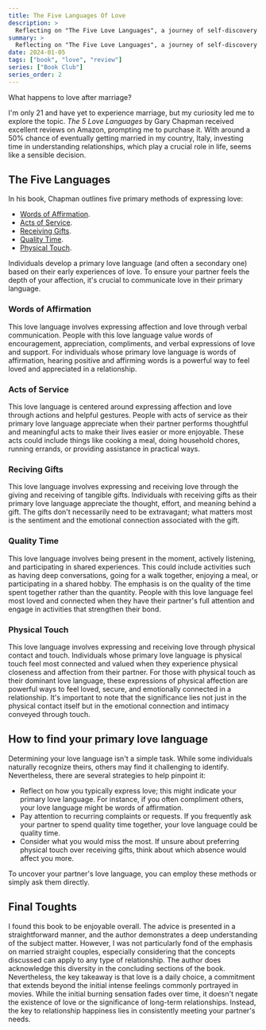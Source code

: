 ```yaml
---
title: The Five Languages Of Love
description: >
  Reflecting on "The Five Love Languages", a journey of self-discovery and connection to express love in the best way.❤️📖
summary: >
  Reflecting on "The Five Love Languages", a journey of self-discovery and connection to express love in the best way.❤️📖
date: 2024-01-05
tags: ["book", "love", "review"]
series: ["Book Club"]
series_order: 2
---
```


What happens to love after marriage?

I'm only 21 and have yet to experience marriage, but my curiosity led me to explore the topic. *The 5 Love Languages* by Gary Chapman received excellent reviews on Amazon, prompting me to purchase it. With around a 50% chance of eventually getting married in my country, Italy, investing time in understanding relationships, which play a crucial role in life, seems like a sensible decision.

## The Five Languages

In his book, Chapman outlines five primary methods of expressing love:

-  [Words of Affirmation](#words-of-affirmation).
-  [Acts of Service](#acts-of-service).
-  [Receiving Gifts](#reciving-gifts).
-  [Quality Time](#quality-time).
-  [Physical Touch](#physical-touch).

Individuals develop a primary love language (and often a secondary one) based on their early experiences of love. To ensure your partner feels the depth of your affection, it's crucial to communicate love in their primary language.

### Words of Affirmation

This love language involves expressing affection and love through verbal communication. People with this love language value words of encouragement, appreciation, compliments, and verbal expressions of love and support. For individuals whose primary love language is words of affirmation, hearing positive and affirming words is a powerful way to feel loved and appreciated in a relationship.

### Acts of Service

This love language is centered around expressing affection and love through actions and helpful gestures. People with acts of service as their primary love language appreciate when their partner performs thoughtful and meaningful acts to make their lives easier or more enjoyable. These acts could include things like cooking a meal, doing household chores, running errands, or providing assistance in practical ways.

### Reciving Gifts

This love language involves expressing and receiving love through the giving and receiving of tangible gifts. Individuals with receiving gifts as their primary love language appreciate the thought, effort, and meaning behind a gift. The gifts don't necessarily need to be extravagant; what matters most is the sentiment and the emotional connection associated with the gift.

### Quality Time

This love language involves being present in the moment, actively listening, and participating in shared experiences. This could include activities such as having deep conversations, going for a walk together, enjoying a meal, or participating in a shared hobby. The emphasis is on the quality of the time spent together rather than the quantity. People with this love language feel most loved and connected when they have their partner's full attention and engage in activities that strengthen their bond.

### Physical Touch

This love language involves expressing and receiving love through physical contact and touch. Individuals whose primary love language is physical touch feel most connected and valued when they experience physical closeness and affection from their partner.
For those with physical touch as their dominant love language, these expressions of physical affection are powerful ways to feel loved, secure, and emotionally connected in a relationship. It's important to note that the significance lies not just in the physical contact itself but in the emotional connection and intimacy conveyed through touch.

## How to find your primary love language

Determining your love language isn't a simple task. While some individuals naturally recognize theirs, others may find it challenging to identify. Nevertheless, there are several strategies to help pinpoint it:

- Reflect on how you typically express love; this might indicate your primary love language. For instance, if you often compliment others, your love language might be words of affirmation.
- Pay attention to recurring complaints or requests. If you frequently ask your partner to spend quality time together, your love language could be quality time.
- Consider what you would miss the most. If unsure about preferring physical touch over receiving gifts, think about which absence would affect you more.

To uncover your partner's love language, you can employ these methods or simply ask them directly.

## Final Toughts

I found this book to be enjoyable overall. The advice is presented in a straightforward manner, and the author demonstrates a deep understanding of the subject matter. However, I was not particularly fond of the emphasis on married straight couples, especially considering that the concepts discussed can apply to any type of relationship. The author does acknowledge this diversity in the concluding sections of the book. Nevertheless, the key takeaway is that love is a daily choice, a commitment that extends beyond the initial intense feelings commonly portrayed in movies. While the initial burning sensation fades over time, it doesn't negate the existence of love or the significance of long-term relationships. Instead, the key to relationship happiness lies in consistently meeting your partner's needs.

